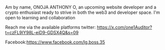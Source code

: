 Am by name, ONOJA ANTHONY O, an upcoming website developer and a crypto enthusiast ready to strive in both the web3 and developer space.
I'm open to learning and collaboration

Reach me via the available platforms
twitter: https://x.com/one1Auditor?t=czFL9IY98L-eiD9-GDSX4Q&s=09

Facebook:https://www.facebook.com/lg.boss.35
